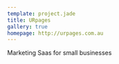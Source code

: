 ```yaml
---
template: project.jade
title: URpages
gallery: true
homepage: http://urpages.com.au
---
```


Marketing Saas for small businesses


